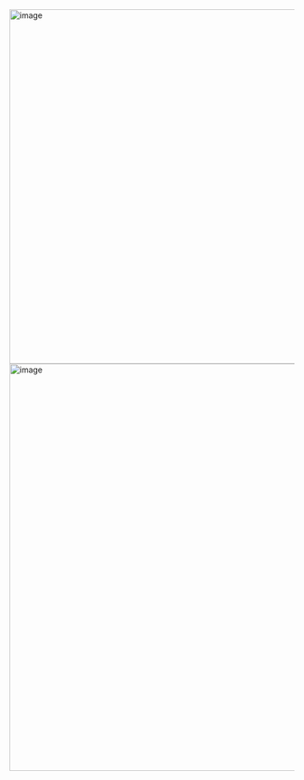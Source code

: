 <img width="626" alt="image" src="https://user-images.githubusercontent.com/79845207/161395417-2707279b-9f33-4d09-a124-bb438a9d7f06.png">


<img width="719" alt="image" src="https://user-images.githubusercontent.com/79845207/161395409-c1a8e2e8-64cb-436f-b38d-cc0d5bcd2bd7.png">

  

